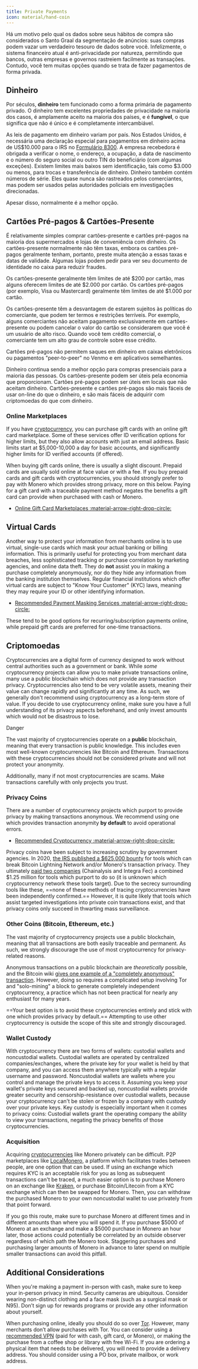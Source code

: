 ```yaml
---
title: Private Payments
icon: material/hand-coin
---
```


Há um motivo pelo qual os dados sobre seus hábitos de compra são considerados o Santo Graal da segmentação de anúncios: suas compras podem vazar um verdadeiro tesouro de dados sobre você. Infelizmente, o sistema financeiro atual é anti-privacidade por natureza, permitindo que bancos, outras empresas e governos rastreiem facilmente as transações. Contudo, você tem muitas opções quando se trata de fazer pagamentos de forma privada.

## Dinheiro

Por séculos, **dinheiro** tem funcionado como a forma primária de pagamento privado. O dinheiro tem excelentes propriedades de privacidade na maioria dos casos, é amplamente aceito na maioria dos países, e é **fungível**, o que significa que não é único e é completamente intercambiável.

As leis de pagamento em dinheiro variam por país. Nos Estados Unidos, é necessária uma declaração especial para pagamentos em dinheiro acima de US$10.000 para o IRS no [Formulário 8300](https://www.irs.gov/businesses/small-businesses-self-employed/form-8300-and-reporting-cash-payments-of-over-10000). A empresa recebedora é obrigada a verificar o nome, o endereço, a ocupação, a data de nascimento e o número do seguro social ou outro TIN do beneficiário (com algumas exceções). Existem limites mais baixos sem identificação, tais como $3.000 ou menos, para trocas e transferência de dinheiro. Dinheiro também contém números de série. Eles quase nunca são rastreados pelos comerciantes, mas podem ser usados pelas autoridades policiais em investigações direcionadas.

Apesar disso, normalmente é a melhor opção.

## Cartões Pré-pagos & Cartões-Presente

É relativamente simples comprar cartões-presente e cartões pré-pagos na maioria dos supermercados e lojas de conveniência com dinheiro. Os cartões-presente normalmente não têm taxas, embora os cartões pré-pagos geralmente tenham, portanto, preste muita atenção a essas taxas e datas de validade. Algumas lojas podem pedir para ver seu documento de identidade no caixa para reduzir fraudes.

Os cartões-presente geralmente têm limites de até $200 por cartão, mas alguns oferecem limites de até $2.000 por cartão. Os cartões pré-pagos (por exemplo, Visa ou Mastercard) geralmente têm limites de até $1.000 por cartão.

Os cartões-presente têm a desvantagem de estarem sujeitos às políticas do comerciante, que podem ter termos e restrições terríveis. Por exemplo, alguns comerciantes não aceitam pagamento exclusivamente em cartões-presente ou podem cancelar o valor do cartão se considerarem que você é um usuário de alto risco. Quando você tem crédito comercial, o comerciante tem um alto grau de controle sobre esse crédito.

Cartões pré-pagos não permitem saques em dinheiro em caixas eletrônicos ou pagamentos "peer-to-peer" no Venmo e em aplicativos semelhantes.

Dinheiro continua sendo a melhor opção para compras presenciais para a maioria das pessoas. Os cartões-presente podem ser úteis pela economia que proporcionam. Cartões pré-pagos podem ser úteis em locais que não aceitam dinheiro. Cartões-presente e cartões pré-pagos são mais fáceis de usar on-line do que o dinheiro, e são mais fáceis de adquirir com criptomoedas do que com dinheiro.

### Online Marketplaces

If you have [cryptocurrency](../cryptocurrency.md), you can purchase gift cards with an online gift card marketplace. Some of these services offer ID verification options for higher limits, but they also allow accounts with just an email address. Basic limits start at $5,000-10,000 a day for basic accounts, and significantly higher limits for ID verified accounts (if offered).

When buying gift cards online, there is usually a slight discount. Prepaid cards are usually sold online at face value or with a fee. If you buy prepaid cards and gift cards with cryptocurrencies, you should strongly prefer to pay with Monero which provides strong privacy, more on this below. Paying for a gift card with a traceable payment method negates the benefits a gift card can provide when purchased with cash or Monero.

- [Online Gift Card Marketplaces :material-arrow-right-drop-circle:](../financial-services.md#gift-card-marketplaces)

## Virtual Cards

Another way to protect your information from merchants online is to use virtual, single-use cards which mask your actual banking or billing information. This is primarily useful for protecting you from merchant data breaches, less sophisticated tracking or purchase correlation by marketing agencies, and online data theft. They do **not** assist you in making a purchase completely anonymously, nor do they hide any information from the banking institution themselves. Regular financial institutions which offer virtual cards are subject to "Know Your Customer" (KYC) laws, meaning they may require your ID or other identifying information.

- [Recommended Payment Masking Services :material-arrow-right-drop-circle:](../financial-services.md#payment-masking-services)

These tend to be good options for recurring/subscription payments online, while prepaid gift cards are preferred for one-time transactions.

## Criptomoedas

Cryptocurrencies are a digital form of currency designed to work without central authorities such as a government or bank. While *some* cryptocurrency projects can allow you to make private transactions online, many use a public blockchain which does not provide any transaction privacy. Cryptocurrencies also tend to be very volatile assets, meaning their value can change rapidly and significantly at any time. As such, we generally don't recommend using cryptocurrency as a long-term store of value. If you decide to use cryptocurrency online, make sure you have a full understanding of its privacy aspects beforehand, and only invest amounts which would not be disastrous to lose.

<div class="admonition danger" markdown>
<p class="admonition-title">Danger</p>

The vast majority of cryptocurrencies operate on a **public** blockchain, meaning that every transaction is public knowledge. This includes even most well-known cryptocurrencies like Bitcoin and Ethereum. Transactions with these cryptocurrencies should not be considered private and will not protect your anonymity.

Additionally, many if not most cryptocurrencies are scams. Make transactions carefully with only projects you trust.

</div>

### Privacy Coins

There are a number of cryptocurrency projects which purport to provide privacy by making transactions anonymous. We recommend using one which provides transaction anonymity **by default** to avoid operational errors.

- [Recommended Cryptocurrency :material-arrow-right-drop-circle:](../cryptocurrency.md#coins)

Privacy coins have been subject to increasing scrutiny by government agencies. In 2020, [the IRS published a $625,000 bounty](https://www.forbes.com/sites/kellyphillipserb/2020/09/14/irs-will-pay-up-to-625000-if-you-can-crack-monero-other-privacy-coins/?sh=2e9808a085cc) for tools which can break Bitcoin Lightning Network and/or Monero's transaction privacy. They ultimately [paid two companies](https://sam.gov/opp/5ab94eae1a8d422e88945b64181c6018/view) (Chainalysis and Integra Fec) a combined $1.25 million for tools which purport to do so (it is unknown which cryptocurrency network these tools target). Due to the secrecy surrounding tools like these, ==none of these methods of tracing cryptocurrencies have been independently confirmed.== However, it is quite likely that tools which assist targeted investigations into private coin transactions exist, and that privacy coins only succeed in thwarting mass surveillance.

### Other Coins (Bitcoin, Ethereum, etc.)

The vast majority of cryptocurrency projects use a public blockchain, meaning that all transactions are both easily traceable and permanent. As such, we strongly discourage the use of most cryptocurrency for privacy-related reasons.

Anonymous transactions on a public blockchain are *theoretically* possible, and the Bitcoin wiki [gives one example of a "completely anonymous" transaction](https://en.bitcoin.it/wiki/Privacy#Example_-_A_perfectly_private_donation). However, doing so requires a complicated setup involving Tor and "solo-mining" a block to generate completely independent cryptocurrency, a practice which has not been practical for nearly any enthusiast for many years.

==Your best option is to avoid these cryptocurrencies entirely and stick with one which provides privacy by default.== Attempting to use other cryptocurrency is outside the scope of this site and strongly discouraged.

### Wallet Custody

With cryptocurrency there are two forms of wallets: custodial wallets and noncustodial wallets. Custodial wallets are operated by centralized companies/exchanges, where the private key for your wallet is held by that company, and you can access them anywhere typically with a regular username and password. Noncustodial wallets are wallets where you control and manage the private keys to access it. Assuming you keep your wallet's private keys secured and backed up, noncustodial wallets provide greater security and censorship-resistance over custodial wallets, because your cryptocurrency can't be stolen or frozen by a company with custody over your private keys. Key custody is especially important when it comes to privacy coins: Custodial wallets grant the operating company the ability to view your transactions, negating the privacy benefits of those cryptocurrencies.

### Acquisition

Acquiring [cryptocurrencies](../cryptocurrency.md) like Monero privately can be difficult. P2P marketplaces like [LocalMonero](https://localmonero.co/), a platform which facilitates trades between people, are one option that can be used. If using an exchange which requires KYC is an acceptable risk for you as long as subsequent transactions can't be traced, a much easier option is to purchase Monero on an exchange like [Kraken](https://kraken.com/), or purchase Bitcoin/Litecoin from a KYC exchange which can then be swapped for Monero. Then, you can withdraw the purchased Monero to your own noncustodial wallet to use privately from that point forward.

If you go this route, make sure to purchase Monero at different times and in different amounts than where you will spend it. If you purchase $5000 of Monero at an exchange and make a $5000 purchase in Monero an hour later, those actions could potentially be correlated by an outside observer regardless of which path the Monero took. Staggering purchases and purchasing larger amounts of Monero in advance to later spend on multiple smaller transactions can avoid this pitfall.

## Additional Considerations

When you're making a payment in-person with cash, make sure to keep your in-person privacy in mind. Security cameras are ubiquitous. Consider wearing non-distinct clothing and a face mask (such as a surgical mask or N95). Don’t sign up for rewards programs or provide any other information about yourself.

When purchasing online, ideally you should do so over [Tor](tor-overview.md). However, many merchants don’t allow purchases with Tor. You can consider using a [recommended VPN](../vpn.md) (paid for with cash, gift card, or Monero), or making the purchase from a coffee shop or library with free Wi-Fi. If you are ordering a physical item that needs to be delivered, you will need to provide a delivery address. You should consider using a PO box, private mailbox, or work address.
